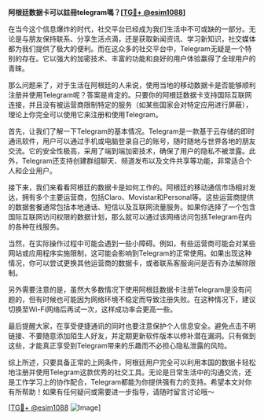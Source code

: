**阿根廷数据卡可以註冊telegram嗎？[[TG💪+ @esim1088](https://t.me/s/esim1088)]**

在当今这个信息爆炸的时代，社交平台已经成为我们生活中不可或缺的一部分。无论是与朋友保持联系、分享生活点滴，还是获取新闻资讯、学习新知识，社交媒体都为我们提供了极大的便利。而在这众多的社交平台中，Telegram无疑是一个特别的存在。它以强大的加密技术、丰富的功能和良好的用户体验赢得了全球用户的青睐。

那么问题来了，对于生活在阿根廷的人来说，使用当地的移动数据卡是否能够顺利注册并使用Telegram呢？答案是肯定的。只要你的阿根廷数据卡支持国际互联网连接，并且没有被运营商限制特定的服务（如某些国家会对特定应用进行屏蔽），理论上你完全可以使用它来注册和使用Telegram。

首先，让我们了解一下Telegram的基本情况。Telegram是一款基于云存储的即时通讯软件，用户可以通过手机或电脑登录自己的账号，随时随地与世界各地的朋友交流。它的安全性极高，采用了端到端加密技术，确保了用户的隐私不被泄露。此外，Telegram还支持创建群组聊天、频道发布以及文件共享等功能，非常适合个人和企业用户。

接下来，我们来看看阿根廷的数据卡是如何工作的。阿根廷的移动通信市场相对发达，拥有多个主要运营商，包括Claro、Movistar和Personal等。这些运营商提供的数据套餐通常包括本地通话、短信以及互联网流量服务。如果你选择了一个包含国际互联网访问权限的数据计划，那么就可以通过该网络访问包括Telegram在内的各种在线服务。

当然，在实际操作过程中可能会遇到一些小障碍。例如，有些运营商可能会对某些网站或应用程序实施限制，这可能会影响到Telegram的正常使用。如果出现这种情况，你可以尝试更换其他运营商的数据卡，或者联系客服询问是否有办法解除限制。

另外需要注意的是，虽然大多数情况下使用阿根廷数据卡注册Telegram是没有问题的，但有时候也可能因为网络环境不稳定而导致注册失败。在这种情况下，建议切换至Wi-Fi网络后再试一次，这样成功率会更高一些。

最后提醒大家，在享受便捷通讯的同时也要注意保护个人信息安全。避免点击不明链接、不要随意添加陌生人好友，并定期更新软件版本以修补潜在漏洞。只有做到这些，才能真正享受到Telegram带来的乐趣而不必担心隐私泄露的风险。

综上所述，只要具备正常的上网条件，阿根廷用户完全可以利用本国的数据卡轻松地注册并使用Telegram这款优秀的社交工具。无论是日常生活中的沟通交流，还是工作学习上的协作配合，Telegram都能为你提供强有力的支持。希望本文对你有所帮助！如果有任何疑问或需要进一步指导，请随时留言讨论哦～ 

[[TG💪+ @esim1088](https://t.me/s/esim1088) ![Image](https://i.postimg.cc/4NQfJmqS/Snipaste-2025-05-13-00-14-12.png)]